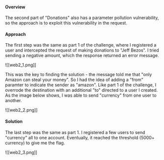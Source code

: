 #### Overview
The second part of "Donations" also has a parameter pollution vulnerability, so the approach is to exploit this vulnerability in the request.

#### Approach
The first step was the same as part 1 of the challenge, where I registered a user and intercepted the request of making donations to "Jeff Bezos". I tried sending a negative amount, which the response returned an error message.

![[web2_1.png]]

This was the key to finding the solution - the message told me that "only Amazon can steal your money". So I had the idea of adding a "from" paramter to indicate the sender as "amazon". Like part 1 of the challenge, I overrode the destination with an additional "to" directed to a user I created. As the image below shows, I was able to send "currency" from one user to another.

![[web2_2.png]]

#### Solution

The last step was the same as part 1. I registered a few users to send "currency" all to one account. Eventually, it reached the threshold (5000+ currency) to give me the flag.

![[web2_3.png]]





